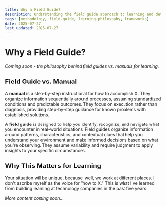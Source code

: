 ```yaml
---
title: Why a Field Guide?
description: Understanding the field guide approach to learning and development
tags: [methodology, field-guide, learning-philosophy, frameworks]
date: 2025-07-27
last_updated: 2025-07-27
---
```


# Why a Field Guide?

*Coming soon - the philosophy behind field guides vs. manuals for learning.*

## Field Guide vs. Manual

A **manual** is a step-by-step instructional for how to accomplish X. They organize information sequentially around processes, assuming standardized conditions and predictable outcomes. They focus on execution rather than diagnosis, providing step-by-step guidance for known problems with established solutions.

A **field guide** is designed to help you identify, recognize, and navigate what you encounter in real-world situations. Field guides organize information around patterns, characteristics, and contextual clues that help you understand your environment and make informed decisions based on what you're observing. They assume variability and require judgment to apply insights to your specific circumstances.

## Why This Matters for Learning

Your situation will be unique, because, well, we work at different places. I don't ascribe myself as the voice for "how to X." This is what I've learned from building learning at technology companies in the past five years.

*More content coming soon...*
